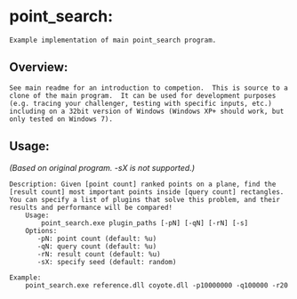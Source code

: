 # point_search: #
    Example implementation of main point_search program.

## Overview: ##
	See main readme for an introduction to competion.  This is source to a clone of the main program.  It can be used for development purposes (e.g. tracing your challenger, testing with specific inputs, etc.) including on a 32bit version of Windows (Windows XP+ should work, but only tested on Windows 7).

## Usage: ##
*(Based on original program.  -sX is not supported.)*

    Description: Given [point count] ranked points on a plane, find the [result count] most important points inside [query count] rectangles.  You can specify a list of plugins that solve this problem, and their results and performance will be compared!
    	Usage:
    		point_search.exe plugin_paths [-pN] [-qN] [-rN] [-s]
    	Options:
 		   -pN: point count (default: %u)
 		   -qN: query count (default: %u)
 		   -rN: result count (default: %u)
 		   -sX: specify seed (default: random)

    Example:
	    point_search.exe reference.dll coyote.dll -p10000000 -q100000 -r20 
